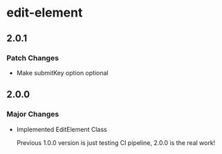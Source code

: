 # edit-element

## 2.0.1

### Patch Changes

- Make submitKey option optional

## 2.0.0

### Major Changes

- Implemented EditElement Class

  Previous 1.0.0 version is just testing CI pipeline, 2.0.0 is the real work!
